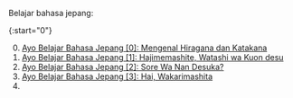 Belajar bahasa jepang:   

{:start="0"}

0. [Ayo Belajar Bahasa Jepang [0]: Mengenal Hiragana dan Katakana](http://bagustris.blogspot.com/2012/11/ayo-belajar-bahasa-jepang-mengenal.html)
1. [Ayo Belajar Bahasa Jepang [1]: Hajimemashite, Watashi wa Kuon desu](http://bagustris.blogspot.com/2012/12/ayo-belajar-bahasa-jepang-1.html)
2. [Ayo Belajar Bahasa Jepang [2]: Sore Wa Nan Desuka?](http://bagustris.blogspot.com/2012/12/ayo-belajar-bahasa-jepa-2-sore-wa-nan.html)
3. [Ayo Belajar Bahasa Jepang [3]: Hai, Wakarimashita](http://bagustris.blogspot.com/2012/12/ayo-belajar-bahasa-jepang-3-hai.html)
4. 